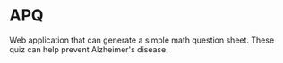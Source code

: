 # APQ
Web application that can generate a simple math question sheet. These quiz can help prevent Alzheimer's disease.
